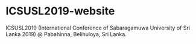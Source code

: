 # ICSUSL2019-website
ICSUSL2019 (International Conference of Sabaragamuwa University of Sri Lanka 2019) @ Pabahinna, Belihuloya, Sri Lanka.
